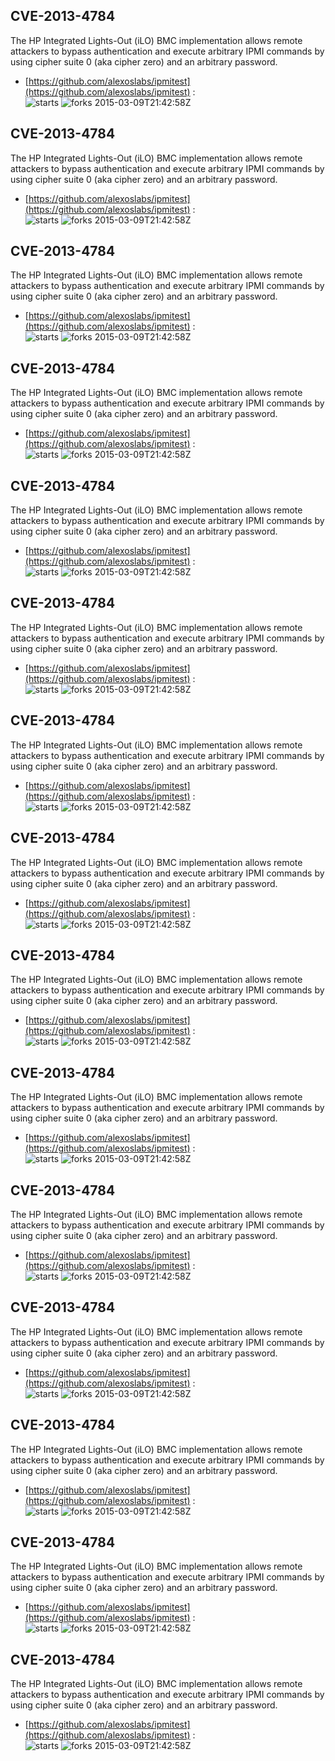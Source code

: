 ## CVE-2013-4784
 The HP Integrated Lights-Out (iLO) BMC implementation allows remote attackers to bypass authentication and execute arbitrary IPMI commands by using cipher suite 0 (aka cipher zero) and an arbitrary password.

- [https://github.com/alexoslabs/ipmitest](https://github.com/alexoslabs/ipmitest) :  
![starts](https://img.shields.io/github/stars/alexoslabs/ipmitest.svg) 
![forks](https://img.shields.io/github/forks/alexoslabs/ipmitest.svg) 
2015-03-09T21:42:58Z

## CVE-2013-4784
 The HP Integrated Lights-Out (iLO) BMC implementation allows remote attackers to bypass authentication and execute arbitrary IPMI commands by using cipher suite 0 (aka cipher zero) and an arbitrary password.

- [https://github.com/alexoslabs/ipmitest](https://github.com/alexoslabs/ipmitest) :  
![starts](https://img.shields.io/github/stars/alexoslabs/ipmitest.svg) 
![forks](https://img.shields.io/github/forks/alexoslabs/ipmitest.svg) 
2015-03-09T21:42:58Z

## CVE-2013-4784
 The HP Integrated Lights-Out (iLO) BMC implementation allows remote attackers to bypass authentication and execute arbitrary IPMI commands by using cipher suite 0 (aka cipher zero) and an arbitrary password.

- [https://github.com/alexoslabs/ipmitest](https://github.com/alexoslabs/ipmitest) :  
![starts](https://img.shields.io/github/stars/alexoslabs/ipmitest.svg) 
![forks](https://img.shields.io/github/forks/alexoslabs/ipmitest.svg) 
2015-03-09T21:42:58Z

## CVE-2013-4784
 The HP Integrated Lights-Out (iLO) BMC implementation allows remote attackers to bypass authentication and execute arbitrary IPMI commands by using cipher suite 0 (aka cipher zero) and an arbitrary password.

- [https://github.com/alexoslabs/ipmitest](https://github.com/alexoslabs/ipmitest) :  
![starts](https://img.shields.io/github/stars/alexoslabs/ipmitest.svg) 
![forks](https://img.shields.io/github/forks/alexoslabs/ipmitest.svg) 
2015-03-09T21:42:58Z

## CVE-2013-4784
 The HP Integrated Lights-Out (iLO) BMC implementation allows remote attackers to bypass authentication and execute arbitrary IPMI commands by using cipher suite 0 (aka cipher zero) and an arbitrary password.

- [https://github.com/alexoslabs/ipmitest](https://github.com/alexoslabs/ipmitest) :  
![starts](https://img.shields.io/github/stars/alexoslabs/ipmitest.svg) 
![forks](https://img.shields.io/github/forks/alexoslabs/ipmitest.svg) 
2015-03-09T21:42:58Z

## CVE-2013-4784
 The HP Integrated Lights-Out (iLO) BMC implementation allows remote attackers to bypass authentication and execute arbitrary IPMI commands by using cipher suite 0 (aka cipher zero) and an arbitrary password.

- [https://github.com/alexoslabs/ipmitest](https://github.com/alexoslabs/ipmitest) :  
![starts](https://img.shields.io/github/stars/alexoslabs/ipmitest.svg) 
![forks](https://img.shields.io/github/forks/alexoslabs/ipmitest.svg) 
2015-03-09T21:42:58Z

## CVE-2013-4784
 The HP Integrated Lights-Out (iLO) BMC implementation allows remote attackers to bypass authentication and execute arbitrary IPMI commands by using cipher suite 0 (aka cipher zero) and an arbitrary password.

- [https://github.com/alexoslabs/ipmitest](https://github.com/alexoslabs/ipmitest) :  
![starts](https://img.shields.io/github/stars/alexoslabs/ipmitest.svg) 
![forks](https://img.shields.io/github/forks/alexoslabs/ipmitest.svg) 
2015-03-09T21:42:58Z

## CVE-2013-4784
 The HP Integrated Lights-Out (iLO) BMC implementation allows remote attackers to bypass authentication and execute arbitrary IPMI commands by using cipher suite 0 (aka cipher zero) and an arbitrary password.

- [https://github.com/alexoslabs/ipmitest](https://github.com/alexoslabs/ipmitest) :  
![starts](https://img.shields.io/github/stars/alexoslabs/ipmitest.svg) 
![forks](https://img.shields.io/github/forks/alexoslabs/ipmitest.svg) 
2015-03-09T21:42:58Z

## CVE-2013-4784
 The HP Integrated Lights-Out (iLO) BMC implementation allows remote attackers to bypass authentication and execute arbitrary IPMI commands by using cipher suite 0 (aka cipher zero) and an arbitrary password.

- [https://github.com/alexoslabs/ipmitest](https://github.com/alexoslabs/ipmitest) :  
![starts](https://img.shields.io/github/stars/alexoslabs/ipmitest.svg) 
![forks](https://img.shields.io/github/forks/alexoslabs/ipmitest.svg) 
2015-03-09T21:42:58Z

## CVE-2013-4784
 The HP Integrated Lights-Out (iLO) BMC implementation allows remote attackers to bypass authentication and execute arbitrary IPMI commands by using cipher suite 0 (aka cipher zero) and an arbitrary password.

- [https://github.com/alexoslabs/ipmitest](https://github.com/alexoslabs/ipmitest) :  
![starts](https://img.shields.io/github/stars/alexoslabs/ipmitest.svg) 
![forks](https://img.shields.io/github/forks/alexoslabs/ipmitest.svg) 
2015-03-09T21:42:58Z

## CVE-2013-4784
 The HP Integrated Lights-Out (iLO) BMC implementation allows remote attackers to bypass authentication and execute arbitrary IPMI commands by using cipher suite 0 (aka cipher zero) and an arbitrary password.

- [https://github.com/alexoslabs/ipmitest](https://github.com/alexoslabs/ipmitest) :  
![starts](https://img.shields.io/github/stars/alexoslabs/ipmitest.svg) 
![forks](https://img.shields.io/github/forks/alexoslabs/ipmitest.svg) 
2015-03-09T21:42:58Z

## CVE-2013-4784
 The HP Integrated Lights-Out (iLO) BMC implementation allows remote attackers to bypass authentication and execute arbitrary IPMI commands by using cipher suite 0 (aka cipher zero) and an arbitrary password.

- [https://github.com/alexoslabs/ipmitest](https://github.com/alexoslabs/ipmitest) :  
![starts](https://img.shields.io/github/stars/alexoslabs/ipmitest.svg) 
![forks](https://img.shields.io/github/forks/alexoslabs/ipmitest.svg) 
2015-03-09T21:42:58Z

## CVE-2013-4784
 The HP Integrated Lights-Out (iLO) BMC implementation allows remote attackers to bypass authentication and execute arbitrary IPMI commands by using cipher suite 0 (aka cipher zero) and an arbitrary password.

- [https://github.com/alexoslabs/ipmitest](https://github.com/alexoslabs/ipmitest) :  
![starts](https://img.shields.io/github/stars/alexoslabs/ipmitest.svg) 
![forks](https://img.shields.io/github/forks/alexoslabs/ipmitest.svg) 
2015-03-09T21:42:58Z

## CVE-2013-4784
 The HP Integrated Lights-Out (iLO) BMC implementation allows remote attackers to bypass authentication and execute arbitrary IPMI commands by using cipher suite 0 (aka cipher zero) and an arbitrary password.

- [https://github.com/alexoslabs/ipmitest](https://github.com/alexoslabs/ipmitest) :  
![starts](https://img.shields.io/github/stars/alexoslabs/ipmitest.svg) 
![forks](https://img.shields.io/github/forks/alexoslabs/ipmitest.svg) 
2015-03-09T21:42:58Z

## CVE-2013-4784
 The HP Integrated Lights-Out (iLO) BMC implementation allows remote attackers to bypass authentication and execute arbitrary IPMI commands by using cipher suite 0 (aka cipher zero) and an arbitrary password.

- [https://github.com/alexoslabs/ipmitest](https://github.com/alexoslabs/ipmitest) :  
![starts](https://img.shields.io/github/stars/alexoslabs/ipmitest.svg) 
![forks](https://img.shields.io/github/forks/alexoslabs/ipmitest.svg) 
2015-03-09T21:42:58Z

